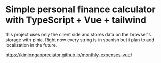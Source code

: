 # Simple personal finance calculator with TypeScript + Vue + tailwind

this project uses only the client side and stores data on the browser's storage with pinia.
Right now every string is in spanish but i plan to add localization in the future.

https://kimjongappreciator.github.io/monthly-expenses-vue/